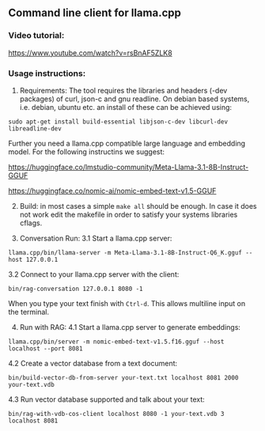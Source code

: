 ## Command line client for llama.cpp

### Video tutorial:
https://www.youtube.com/watch?v=rsBnAF5ZLK8

### Usage instructions:
1. Requirements:
The tool requires the libraries and headers (-dev packages)
of curl, json-c and gnu readline. On debian based systems, i.e.
debian, ubuntu etc. an install of these can be achieved using:
```
sudo apt-get install build-essential libjson-c-dev libcurl-dev libreadline-dev  
```
Further you need a llama.cpp compatible large language and embedding model.
For the following instructins we suggest: 

https://huggingface.co/lmstudio-community/Meta-Llama-3.1-8B-Instruct-GGUF

https://huggingface.co/nomic-ai/nomic-embed-text-v1.5-GGUF

2. Build:
in most cases a simple `make all` should be enough.
In case it does not work edit the makefile in order to
satisfy your systems libraries cflags.

3. Conversation Run:
3.1 Start a llama.cpp server:
```
llama.cpp/bin/llama-server -m Meta-Llama-3.1-8B-Instruct-Q6_K.gguf --host 127.0.0.1
```
3.2 Connect to your llama.cpp server with the client:
```
bin/rag-conversation 127.0.0.1 8080 -1
```
When you type your text finish with `Ctrl-d`. This allows multiline input
on the terminal. 

4. Run with RAG:
4.1 Start a llama.cpp server to generate embeddings:
```
llama.cpp/bin/server -m nomic-embed-text-v1.5.f16.gguf --host localhost --port 8081
```
4.2 Create a vector database from a text document:
```
bin/build-vector-db-from-server your-text.txt localhost 8081 2000 your-text.vdb
```
4.3 Run vector database supported and talk about your text:
```
bin/rag-with-vdb-cos-client localhost 8080 -1 your-text.vdb 3 localhost 8081
```
